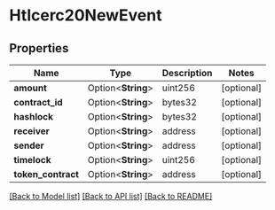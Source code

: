 # Htlcerc20NewEvent

## Properties

Name | Type | Description | Notes
------------ | ------------- | ------------- | -------------
**amount** | Option<**String**> | uint256 | [optional]
**contract_id** | Option<**String**> | bytes32 | [optional]
**hashlock** | Option<**String**> | bytes32 | [optional]
**receiver** | Option<**String**> | address | [optional]
**sender** | Option<**String**> | address | [optional]
**timelock** | Option<**String**> | uint256 | [optional]
**token_contract** | Option<**String**> | address | [optional]

[[Back to Model list]](../README.md#documentation-for-models) [[Back to API list]](../README.md#documentation-for-api-endpoints) [[Back to README]](../README.md)


